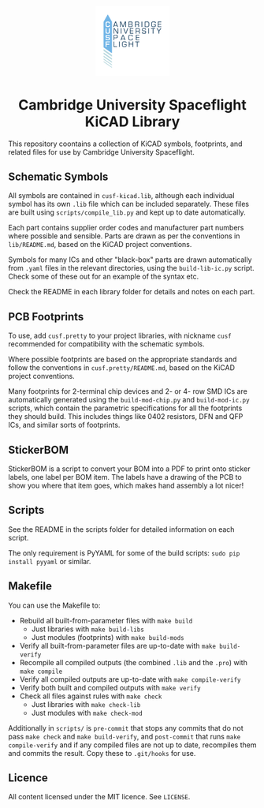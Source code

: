 <p align="center">
	<img width="150px" src="cusf-logo.png">
	<h1 align="center">Cambridge University Spaceflight KiCAD Library</h1>
</p>

This repository coontains a collection of KiCAD symbols, footprints, and related
files for use by Cambridge University Spaceflight.

## Schematic Symbols

All symbols are contained in `cusf-kicad.lib`, although each individual symbol
has its own `.lib` file which can be included separately. These files are built
using `scripts/compile_lib.py` and kept up to date automatically.

Each part contains supplier order codes and manufacturer part numbers where 
possible and sensible. Parts are drawn as per the conventions in 
`lib/README.md`, based on the KiCAD project conventions.

Symbols for many ICs and other "black-box" parts are drawn automatically from
`.yaml` files in the relevant directories, using the `build-lib-ic.py` script.
Check some of these out for an example of the syntax etc.

Check the README in each library folder for details and notes on each part.

## PCB Footprints

To use, add `cusf.pretty` to your project libraries, with nickname `cusf` 
recommended for compatibility with the schematic symbols.

Where possible footprints are based on the appropriate standards and follow the 
conventions in `cusf.pretty/README.md`, based on the KiCAD project conventions.

Many footprints for 2-terminal chip devices and 2- or 4- row SMD ICs are 
automatically generated using the `build-mod-chip.py` and `build-mod-ic.py` 
scripts, which contain the parametric specifications for all the footprints 
they should build. This includes things like 0402 resistors, DFN and QFP ICs, 
and similar sorts of footprints.

## StickerBOM

StickerBOM is a script to convert your BOM into a PDF to print onto sticker 
labels, one label per BOM item. The labels have a drawing of the PCB to show 
you where that item goes, which makes hand assembly a lot nicer!

## Scripts

See the README in the scripts folder for detailed information on each script.

The only requirement is PyYAML for some of the build scripts:
`sudo pip install pyyaml` or similar.

## Makefile

You can use the Makefile to:
* Rebuild all built-from-parameter files with `make build`
    * Just libraries with `make build-libs`
    * Just modules (footprints) with `make build-mods`
* Verify all built-from-parameter files are up-to-date with `make build-verify`
* Recompile all compiled outputs (the combined `.lib` and the `.pro`) with 
  `make compile`
* Verify all compiled outputs are up-to-date with `make compile-verify`
* Verify both built and compiled outputs with `make verify`
* Check all files against rules with `make check`
    * Just libraries with `make check-lib`
    * Just modules with `make check-mod`

Additionally in `scripts/` is `pre-commit` that stops any commits that do not 
pass `make check` and `make build-verify`, and `post-commit` that runs `make 
compile-verify` and if any compiled files are not up to date, recompiles them 
and commits the result. Copy these to `.git/hooks` for use.

## Licence

All content licensed under the MIT licence. See `LICENSE`.
